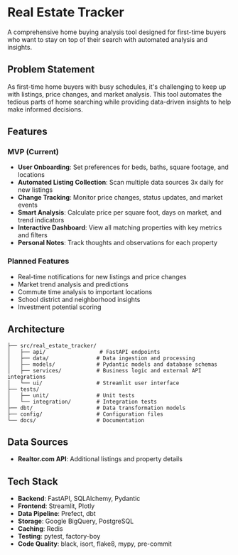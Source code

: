 # Real Estate Tracker 

A comprehensive home buying analysis tool designed for first-time buyers who want to stay on top of their search with automated analysis and insights.

##  Problem Statement

As first-time home buyers with busy schedules, it's challenging to keep up with listings, price changes, and market analysis. This tool automates the tedious parts of home searching while providing data-driven insights to help make informed decisions.

##  Features

### MVP (Current)
- **User Onboarding**: Set preferences for beds, baths, square footage, and locations
- **Automated Listing Collection**: Scan multiple data sources 3x daily for new listings
- **Change Tracking**: Monitor price changes, status updates, and market events
- **Smart Analysis**: Calculate price per square foot, days on market, and trend indicators  
- **Interactive Dashboard**: View all matching properties with key metrics and filters
- **Personal Notes**: Track thoughts and observations for each property

### Planned Features
- Real-time notifications for new listings and price changes
- Market trend analysis and predictions
- Commute time analysis to important locations
- School district and neighborhood insights
- Investment potential scoring

## Architecture

```
├── src/real_estate_tracker/
│   ├── api/                 # FastAPI endpoints
│   ├── data/               # Data ingestion and processing
│   ├── models/             # Pydantic models and database schemas
│   ├── services/           # Business logic and external API integrations
│   └── ui/                 # Streamlit user interface
├── tests/
│   ├── unit/               # Unit tests
│   └── integration/        # Integration tests
├── dbt/                    # Data transformation models
├── config/                 # Configuration files
└── docs/                   # Documentation
```


## Data Sources
- **Realtor.com API**: Additional listings and property details  

## Tech Stack

- **Backend**: FastAPI, SQLAlchemy, Pydantic
- **Frontend**: Streamlit, Plotly
- **Data Pipeline**: Prefect, dbt
- **Storage**: Google BigQuery, PostgreSQL
- **Caching**: Redis
- **Testing**: pytest, factory-boy
- **Code Quality**: black, isort, flake8, mypy, pre-commit
